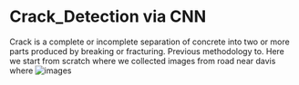 # Crack_Detection via CNN
Crack is a complete or incomplete separation of concrete into two or more parts produced by breaking or fracturing. Previous methodology to.
Here we start from scratch where we collected images from road near davis where
![images](Generalization.png)
